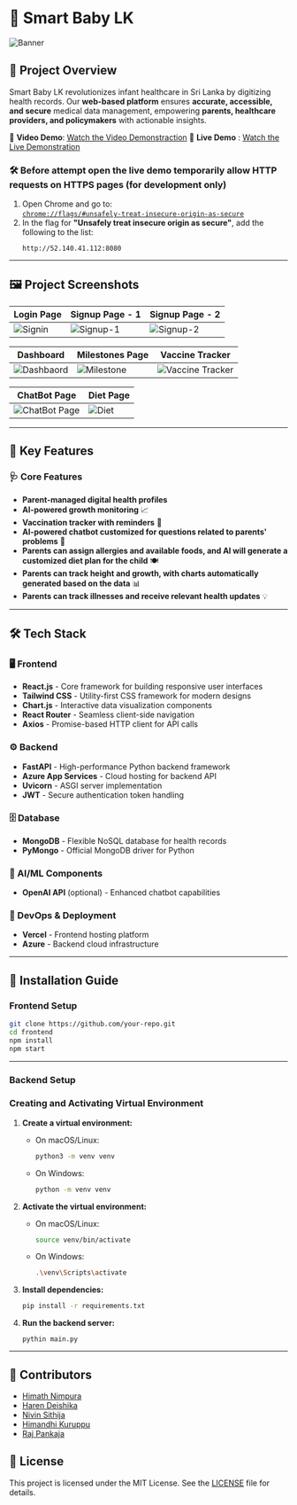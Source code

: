 # 📌 Smart Baby LK


![Banner](https://github.com/user-attachments/assets/9713ad28-915a-4860-bd6f-3e8afd5a743c)

## 🏥 Project Overview
Smart Baby LK revolutionizes infant healthcare in Sri Lanka by digitizing health records. Our **web-based platform** ensures **accurate, accessible, and secure** medical data management, empowering **parents, healthcare providers, and policymakers** with actionable insights. 

🔗 **Video Demo**: [Watch the Video Demonstraction](https://drive.google.com/file/d/1HF6YnXnPwD6rbRoZwCZI1V4LputIrp2B/view?usp=drive_link)
🔗 **Live Demo** : [Watch the Live Demonstration](https://smartbabylk.vercel.app/)

### 🛠️ Before attempt open the live demo temporarily allow HTTP requests on HTTPS pages (for development only)
1. Open Chrome and go to:  
   [`chrome://flags/#unsafely-treat-insecure-origin-as-secure`](chrome://flags/#unsafely-treat-insecure-origin-as-secure)
2. In the flag for **"Unsafely treat insecure origin as secure"**, add the following to the list:
   ```http
   http://52.140.41.112:8080

---

## 🖼️ Project Screenshots
| Login Page | Signup Page - 1 | Signup Page - 2 |
|------------|-----------------|-----------------|
| ![Signin](https://github.com/user-attachments/assets/6b1d23ff-a2e7-4cea-8c74-c1206d1af1d3) | ![Signup-1](https://github.com/user-attachments/assets/025405dd-0127-4974-9a68-bc7313ad137e) | ![Signup-2](https://github.com/user-attachments/assets/00419176-7399-4407-a16f-bcab0f25d7f0) |

| Dashboard | Milestones Page | Vaccine Tracker |
|-----------|-----------------|-----------------|
| ![Dashbaord](https://github.com/user-attachments/assets/56f864f0-d5ca-4a16-a8fd-cd571de8e496) | ![Milestone](https://github.com/user-attachments/assets/1fb7d598-d16c-4401-b0cd-d53ae3d43167) | ![Vaccine Tracker](https://github.com/user-attachments/assets/dcde6ef8-77f7-4bb9-9123-eec245e5b122) |



| ChatBot Page | Diet Page | 
|--------------|-----------|
| ![ChatBot Page](https://github.com/user-attachments/assets/5edba9d1-bc99-40c0-89a5-59a233245b78) | ![Diet](https://github.com/user-attachments/assets/c1c37969-0eb4-45da-a7bc-e3d19fabb688) |  

---

## 🚀 Key Features
### 🩺 Core Features
- **Parent-managed digital health profiles**
- **AI-powered growth monitoring** 📈
- **Vaccination tracker with reminders** 💉
- **AI-powered chatbot customized for questions related to parents' problems** 🤖
- **Parents can assign allergies and available foods, and AI will generate a customized diet plan for the child** 🍽️
- **Parents can track height and growth, with charts automatically generated based on the data** 📊
- **Parents can track illnesses and receive relevant health updates** 💡

---

## 🛠️ Tech Stack
### 🖥️ Frontend
- **React.js** - Core framework for building responsive user interfaces
- **Tailwind CSS** - Utility-first CSS framework for modern designs
- **Chart.js** - Interactive data visualization components
- **React Router** - Seamless client-side navigation
- **Axios** - Promise-based HTTP client for API calls

### ⚙️ Backend
- **FastAPI** - High-performance Python backend framework
- **Azure App Services** - Cloud hosting for backend API
- **Uvicorn** - ASGI server implementation
- **JWT** - Secure authentication token handling

### 🗄️ Database
- **MongoDB** - Flexible NoSQL database for health records
- **PyMongo** - Official MongoDB driver for Python

### 🤖 AI/ML Components
- **OpenAI API** (optional) - Enhanced chatbot capabilities

### 🚀 DevOps & Deployment
- **Vercel** - Frontend hosting platform
- **Azure** - Backend cloud infrastructure

---

## 🔨 Installation Guide
### Frontend Setup
   ```bash
   git clone https://github.com/your-repo.git
   cd frontend
   npm install
   npm start
   ```

---

### Backend Setup
### Creating and Activating Virtual Environment

1. **Create a virtual environment:**

   - On macOS/Linux:
     ```bash
     python3 -m venv venv
     ```

   - On Windows:
     ```bash
     python -m venv venv
     ```

2. **Activate the virtual environment:**

   - On macOS/Linux:
     ```bash
     source venv/bin/activate
     ```

   - On Windows:
     ```bash
     .\venv\Scripts\activate
     ```

3. **Install dependencies:**
   ```bash
   pip install -r requirements.txt
   ```

4. **Run the backend server:**
   ```
   pythin main.py
   ```

---
## 🤝 Contributors

- [Himath Nimpura](https://github.com/HimathX)
- [Haren Deishika](https://github.com/codevector-2003)
- [Nivin Sithija](https://github.com/Coder-pro1)
- [Himandhi Kuruppu](https://github.com/himandhik)
- [Raj Pankaja](https://github.com/LazySeaHorse)

## 📄 License

This project is licensed under the MIT License. See the [LICENSE](LICENSE.md) file for details.

